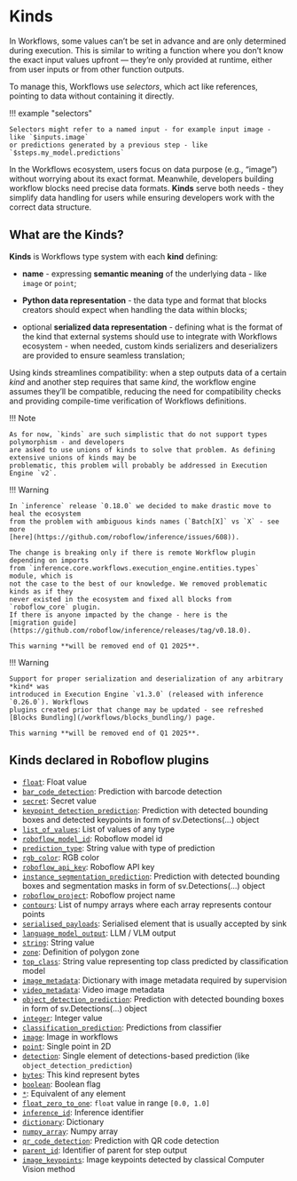 # Kinds

In Workflows, some values can’t be set in advance and are only determined during execution. 
This is similar to writing a function where you don’t know the exact input values upfront — they’re only 
provided at runtime, either from user inputs or from other function outputs. 

To manage this, Workflows use *selectors*, which act like references, pointing to data without containing it directly. 

!!! example "selectors"

    Selectors might refer to a named input - for example input image - like `$inputs.image` 
    or predictions generated by a previous step - like `$steps.my_model.predictions`

In the Workflows ecosystem, users focus on data purpose (e.g., “image”) without worrying about its exact format. 
Meanwhile, developers building workflow blocks need precise data formats. **Kinds** serve both needs -
they simplify data handling for users while ensuring developers work with the correct data structure.


## What are the **Kinds**?

**Kinds** is Workflows type system with each **kind** defining:

* **name** - expressing **semantic meaning** of the underlying data - like `image` or `point`;

* **Python data representation** - the data type and format that blocks creators should expect when handling 
the data within blocks;

* optional **serialized data representation** - defining what is the format of the kind that 
external systems should use to integrate with Workflows ecosystem - when needed, custom kinds serializers
and deserializers are provided to ensure seamless translation; 

Using kinds streamlines compatibility: when a step outputs data of a certain *kind* and another step requires that 
same *kind*, the workflow engine assumes they’ll be compatible, reducing the need for compatibility checks and 
providing compile-time verification of Workflows definitions.


!!! Note

    As for now, `kinds` are such simplistic that do not support types polymorphism - and developers
    are asked to use unions of kinds to solve that problem. As defining extensive unions of kinds may be 
    problematic, this problem will probably be addressed in Execution Engine `v2`.

!!! Warning

    In `inference` release `0.18.0` we decided to make drastic move to heal the ecosystem 
    from the problem with ambiguous kinds names (`Batch[X]` vs `X` - see more 
    [here](https://github.com/roboflow/inference/issues/608)). 

    The change is breaking only if there is remote Workflow plugin depending on imports
    from `inference.core.workflows.execution_engine.entities.types` module, which is
    not the case to the best of our knowledge. We removed problematic kinds as if they
    never existed in the ecosystem and fixed all blocks from `roboflow_core` plugin.
    If there is anyone impacted by the change - here is the 
    [migration guide](https://github.com/roboflow/inference/releases/tag/v0.18.0).

    This warning **will be removed end of Q1 2025**.
 

!!! Warning

    Support for proper serialization and deserialization of any arbitrary *kind* was 
    introduced in Execution Engine `v1.3.0` (released with inference `0.26.0`). Workflows
    plugins created prior that change may be updated - see refreshed 
    [Blocks Bundling](/workflows/blocks_bundling/) page.

    This warning **will be removed end of Q1 2025**.


## Kinds declared in Roboflow plugins
<!--- AUTOGENERATED_KINDS_LIST -->
* [`float`](/workflows/kinds/float): Float value
* [`bar_code_detection`](/workflows/kinds/bar_code_detection): Prediction with barcode detection
* [`secret`](/workflows/kinds/secret): Secret value
* [`keypoint_detection_prediction`](/workflows/kinds/keypoint_detection_prediction): Prediction with detected bounding boxes and detected keypoints in form of sv.Detections(...) object
* [`list_of_values`](/workflows/kinds/list_of_values): List of values of any type
* [`roboflow_model_id`](/workflows/kinds/roboflow_model_id): Roboflow model id
* [`prediction_type`](/workflows/kinds/prediction_type): String value with type of prediction
* [`rgb_color`](/workflows/kinds/rgb_color): RGB color
* [`roboflow_api_key`](/workflows/kinds/roboflow_api_key): Roboflow API key
* [`instance_segmentation_prediction`](/workflows/kinds/instance_segmentation_prediction): Prediction with detected bounding boxes and segmentation masks in form of sv.Detections(...) object
* [`roboflow_project`](/workflows/kinds/roboflow_project): Roboflow project name
* [`contours`](/workflows/kinds/contours): List of numpy arrays where each array represents contour points
* [`serialised_payloads`](/workflows/kinds/serialised_payloads): Serialised element that is usually accepted by sink
* [`language_model_output`](/workflows/kinds/language_model_output): LLM / VLM output
* [`string`](/workflows/kinds/string): String value
* [`zone`](/workflows/kinds/zone): Definition of polygon zone
* [`top_class`](/workflows/kinds/top_class): String value representing top class predicted by classification model
* [`image_metadata`](/workflows/kinds/image_metadata): Dictionary with image metadata required by supervision
* [`video_metadata`](/workflows/kinds/video_metadata): Video image metadata
* [`object_detection_prediction`](/workflows/kinds/object_detection_prediction): Prediction with detected bounding boxes in form of sv.Detections(...) object
* [`integer`](/workflows/kinds/integer): Integer value
* [`classification_prediction`](/workflows/kinds/classification_prediction): Predictions from classifier
* [`image`](/workflows/kinds/image): Image in workflows
* [`point`](/workflows/kinds/point): Single point in 2D
* [`detection`](/workflows/kinds/detection): Single element of detections-based prediction (like `object_detection_prediction`)
* [`bytes`](/workflows/kinds/bytes): This kind represent bytes
* [`boolean`](/workflows/kinds/boolean): Boolean flag
* [`*`](/workflows/kinds/*): Equivalent of any element
* [`float_zero_to_one`](/workflows/kinds/float_zero_to_one): `float` value in range `[0.0, 1.0]`
* [`inference_id`](/workflows/kinds/inference_id): Inference identifier
* [`dictionary`](/workflows/kinds/dictionary): Dictionary
* [`numpy_array`](/workflows/kinds/numpy_array): Numpy array
* [`qr_code_detection`](/workflows/kinds/qr_code_detection): Prediction with QR code detection
* [`parent_id`](/workflows/kinds/parent_id): Identifier of parent for step output
* [`image_keypoints`](/workflows/kinds/image_keypoints): Image keypoints detected by classical Computer Vision method
<!--- AUTOGENERATED_KINDS_LIST -->
